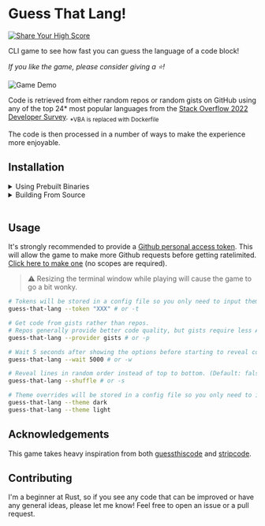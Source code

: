 # Guess That Lang!

[![Share Your High Score](https://img.shields.io/badge/-Share%20Your%20High%20Score!-blue?style=for-the-badge&logo=github&logoColor=black)](https://github.com/Lioness100/guess-that-lang/discussions/6)

CLI game to see how fast you can guess the language of a code block!

_If you like
the game, please consider giving a ⭐!_

![Game Demo](https://user-images.githubusercontent.com/65814829/183973036-c283d147-8061-40c8-a306-916801d6c9bc.gif)

Code is retrieved from either random repos or random gists on GitHub
using any of the top 24* most popular languages from the [Stack Overflow 2022
Developer
Survey](https://survey.stackoverflow.co/2022/#most-popular-technologies-language).
<sub>*VBA is replaced with Dockerfile</sub>

The code is then processed in a number of ways to make the
experience more enjoyable.

## Installation

<details>
<summary>Using Prebuilt Binaries</summary>

- <details>
  <summary>With Bash</summary>

  ```sh
  curl -fsSL "https://bina.egoist.dev/Lioness100/guess-that-lang" | sh
  ```

  > Using [Bina](https://bina.egoist.dev/)

  </details>

- <details>
  <summary>Manual Installation</summary>

  Prebuilt binaries are available for Windows, Linux, and macOS and can be found
  attached to the [latest release](https://github.com/Lioness100/guess-that-lang/releases/latest).

  </details>

</details>
<details>
<summary>Building From Source</summary>

> ⚠️ Rust 1.63.0 or higher is required to build. Rust can be updated with `rustup update`.

Install [Rust](https://www.rust-lang.org/tools/install) and then run:

```sh
cargo install guess-that-lang
```

</details>

<br />

## Usage

It's strongly recommended to provide a [Github personal access token](https://docs.github.com/en/authentication/keeping-your-account-and-data-secure/creating-a-personal-access-token). This will
allow the game to make more Github requests before getting ratelimited. [Click
here to make
one](https://github.com/settings/tokens/new?description=Guess%20That%20Lang) (no
scopes are required).

> ⚠️ Resizing the terminal window while playing will cause the game to go a bit
> wonky.

```sh
# Tokens will be stored in a config file so you only need to input them once.
guess-that-lang --token "XXX" # or -t

# Get code from gists rather than repos.
# Repos generally provide better code quality, but gists require less API calls.
guess-that-lang --provider gists # or -p

# Wait 5 seconds after showing the options before starting to reveal code. (Default: 1500)
guess-that-lang --wait 5000 # or -w

# Reveal lines in random order instead of top to bottom. (Default: false)
guess-that-lang --shuffle # or -s

# Theme overrides will be stored in a config file so you only need to input them once.
guess-that-lang --theme dark
guess-that-lang --theme light
```

## Acknowledgements

This game takes heavy inspiration from both
[guessthiscode](https://guessthiscode.com) and
[stripcode](https://github.com/benawad/stripcode).

## Contributing

I'm a beginner at Rust, so if you see any code that can be improved or have any
general ideas, please let
me know! Feel free to open an issue or a pull request.
